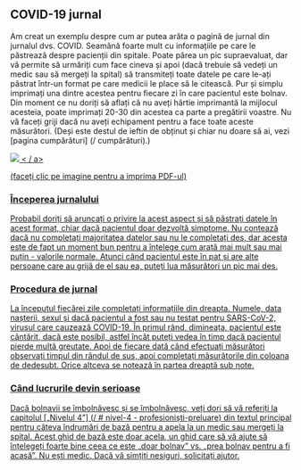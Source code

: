 ## COVID-19 jurnal

Am creat un exemplu despre cum ar putea arăta o pagină de jurnal din jurnalul dvs. COVID. Seamănă foarte mult cu informațiile pe care le păstrează despre pacienții din spitale. Poate părea un pic supraevaluat, dar vă permite să urmăriți cum face cineva și apoi (dacă trebuie să vedeți un medic sau să mergeți la spital) să transmiteți toate datele pe care le-ați păstrat într-un format pe care medicii le place să le citească. Pur și simplu imprimați una dintre acestea pentru fiecare zi în care pacientul este bolnav. Din moment ce nu doriți să aflați că nu aveți hârtie imprimantă la mijlocul acesteia, poate imprimați 20-30 din acestea ca parte a pregătirii voastre. Nu vă faceți griji dacă nu aveți echipament pentru a face toate aceste măsurători. (Deși este destul de ieftin de obținut și chiar nu doare să ai, vezi [pagina cumpărături] (/ cumpărături).)

<a href="/images/covid-diary.pdf"> <img style = "border: 2px negru solid; drop-shadow (16px 16px 10px negru)" src = "/ images / covid-diary.png"> < / a>

(faceți clic pe imagine pentru a imprima PDF-ul)

### Începerea jurnalului

Probabil doriți să aruncați o privire la acest aspect și să păstrați datele în acest format, chiar dacă pacientul doar dezvoltă simptome. Nu contează dacă nu completați majoritatea datelor sau nu le completați des, dar acesta este de fapt un moment bun pentru a înțelege cum arată mai mult sau mai puțin - valorile normale. Atunci când pacientul este în pat și are alte persoane care au grijă de el sau ea, puteți lua măsurători un pic mai des.

### Procedura de jurnal

La începutul fiecărei zile completați informațiile din dreapta. Numele, data nașterii, sexul și dacă pacientul a fost sau nu testat pentru SARS-CoV-2, virusul care cauzează COVID-19. În primul rând, dimineața, pacientul este cântărit, dacă este posibil, astfel încât puteți vedea în timp dacă pacientul pierde multă greutate. Apoi de fiecare dată când efectuați măsurători observați timpul din rândul de sus, apoi completați măsurătorile din coloana de dedesubt. Orice altceva se notează în partea dreaptă sub note.

### Când lucrurile devin serioase

Dacă bolnavii se îmbolnăvesc și se îmbolnăvesc, veți dori să vă referiți la capitolul [„Nivelul 4”] (/ # nivel-4 - profesioniști-preluare) din textul principal pentru câteva îndrumări de bază pentru a apela la un medic sau mergeți la spital. Acest ghid de bază este doar acela, un ghid care să vă ajute să înțelegeți foarte bine ceea ce este „doar bolnav” vs. „prea bolnav pentru a fi acasă”. Nu ești medic. Dacă vă simțiți nesiguri, solicitați ajutor.